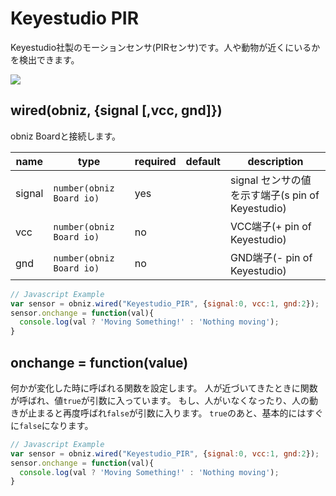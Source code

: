 # Keyestudio PIR

Keyestudio社製のモーションセンサ(PIRセンサ)です。人や動物が近くにいるかを検出できます。

![](image.jpg)


## wired(obniz, {signal [,vcc, gnd]})

obniz Boardと接続します。

| name   | type                     | required | default | description                            |
|--------|--------------------------|----------|---------|----------------------------------------|
| signal | `number(obniz Board io)` | yes      | &nbsp;  | signal センサの値を示す端子(s pin of Keyestudio) |
| vcc    | `number(obniz Board io)` | no       | &nbsp;  | VCC端子(+ pin of Keyestudio)             |
| gnd    | `number(obniz Board io)` | no       | &nbsp;  | GND端子(- pin of Keyestudio)             |

```Javascript
// Javascript Example
var sensor = obniz.wired("Keyestudio_PIR", {signal:0, vcc:1, gnd:2});
sensor.onchange = function(val){
  console.log(val ? 'Moving Something!' : 'Nothing moving');
}
```

## onchange = function(value)

何かが変化した時に呼ばれる関数を設定します。
人が近づいてきたときに関数が呼ばれ、値`true`が引数に入っています。
もし、人がいなくなったり、人の動きが止まると再度呼ばれ`false`が引数に入ります。
`true`のあと、基本的にはすぐに`false`になります。

```Javascript
// Javascript Example
var sensor = obniz.wired("Keyestudio_PIR", {signal:0, vcc:1, gnd:2});
sensor.onchange = function(val){
  console.log(val ? 'Moving Something!' : 'Nothing moving');
}
```

